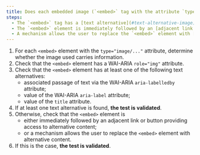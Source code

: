 ```yaml
---
title: Does each embedded image (`<embed>` tag with the attribute `type="image/..."`) [conveying information](#image-conveying-information) meet one of these conditions?
steps:
  - The `<embed>` tag has a [text alternative](#text-alternative-image) and a `role="img"` attribute;
  - The `<embed>` element is immediately followed by an [adjacent link or button](#adjacent-link-or-button) giving access to [alternative content](#alternative-content);
  - A mechanism allows the user to replace the `<embed>` element with [alternative content](#alternative-content).
---
```


1. For each `<embed>` element with the `type="image/..."` attribute, determine whether the image used carries information.
2. Check that the `<embed>` element has a WAI-ARIA `role="img"` attribute.
3. Check that the `<embed>` element has at least one of the following text alternatives:
   - associated passage of text via the WAI-ARIA `aria-labelledby` attribute;
   - value of the WAI-ARIA `aria-label` attribute;
   - value of the `title` attribute.
4. If at least one text alternative is found, **the test is validated**.
5. Otherwise, check that the `<embed>` element is
   - either immediately followed by an adjacent link or button providing access to alternative content;
   - or a mechanism allows the user to replace the `<embed>` element with alternative content.
6. If this is the case, **the test is validated**.
